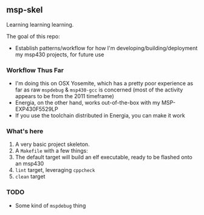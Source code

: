 ## msp-skel

Learning learning learning.

The goal of this repo:

* Establish patterns/workflow for how I'm developing/building/deployment my msp430 projects, for future use

### Workflow Thus Far

* I'm doing this on OSX Yosemite, which has a pretty poor experience as far as raw `mspdebug` & `msp430-gcc` is concerned (most of the activity appears to be from the 2011 timeframe)
* Energia, on the other hand, works out-of-the-box with my MSP-EXP430F5529LP
* If you use the toolchain distributed in Energia, you can make it work

### What's here

1. A very basic project skeleton.
2. A `Makefile` with a few things:
  1. The default target will build an elf executable, ready to be flashed onto an msp430
  2. `lint` target, leveraging `cppcheck`
  3. `clean` target

### TODO

* Some kind of `mspdebug` thing
